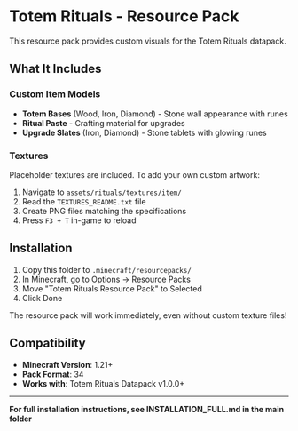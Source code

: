 # Totem Rituals - Resource Pack

This resource pack provides custom visuals for the Totem Rituals datapack.

## What It Includes

### Custom Item Models
- **Totem Bases** (Wood, Iron, Diamond) - Stone wall appearance with runes
- **Ritual Paste** - Crafting material for upgrades
- **Upgrade Slates** (Iron, Diamond) - Stone tablets with glowing runes

### Textures
Placeholder textures are included. To add your own custom artwork:
1. Navigate to `assets/rituals/textures/item/`
2. Read the `TEXTURES_README.txt` file
3. Create PNG files matching the specifications
4. Press `F3 + T` in-game to reload

## Installation

1. Copy this folder to `.minecraft/resourcepacks/`
2. In Minecraft, go to Options → Resource Packs
3. Move "Totem Rituals Resource Pack" to Selected
4. Click Done

The resource pack will work immediately, even without custom texture files!

## Compatibility

- **Minecraft Version**: 1.21+
- **Pack Format**: 34
- **Works with**: Totem Rituals Datapack v1.0.0+

---

**For full installation instructions, see INSTALLATION_FULL.md in the main folder**

